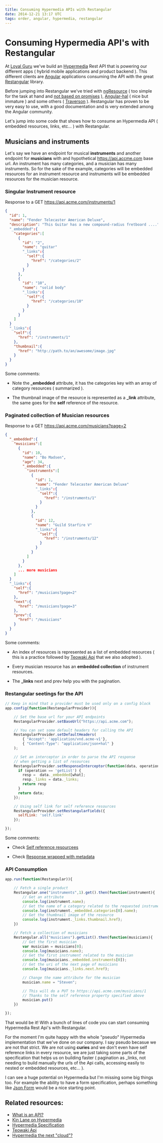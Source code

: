 ```yaml
---
title: Consuming Hypermedia APIs with Restangular
date: 2014-12-21 13:17 UTC
tags: order, angular, hypermedia, restangular
---
```


# Consuming Hypermedia API's with Restangular

At [Loyal Guru](https://loyal.guru/) we've build an [Hypermedia](http://stateless.co/hal_specification.html) Rest API that is powering our different apps ( hybrid mobile applications and product backend ). This different clients are [Angular](https://angularjs.org/) applications consuming the API with the great [Restangular](https://github.com/mgonto/restangular) library.

Before jumping into Restangular we've tried with [ngResource](https://docs.angularjs.org/api/ngResource/service/$resource) ( too simple for the task at hand and [not based on promises](https://github.com/mgonto/restangular#differences-with-resource) ), [Angular-hal](https://github.com/LuvDaSun/angular-hal) ( nice but immature ) and some others ( [Traverson](https://github.com/basti1302/traverson) ). Restangular has proven to be very easy to use, with a good documentation and is very extended among the Angular community.

Let's jump into some code that shows how to consume an Hypermedia API ( embedded resources, links, etc... ) with Restangular.

## Musicians and instruments

Let's say we have an endpoint for musical **instruments** and another endpoint for **musicians** with and hypothetical https://api.accme.com base url. An instrument has many categories, and a musician has many instruments. So for the sake of the example, categories will be embedded resources for an instrument resource and instruments will be embedded resources for the musician resource.

### Singular Instrument resource 
Response to a GET https://api.acme.com/instruments/1

~~~json
{
  "id": 1,
  "name": "Fender Telecaster American Deluxe",
  "description": "This Guitar has a new compound-radius fretboard ...."
  "_embedded":{
    "categories":[
      {
        "id": "2",
        "name": "guitar"
        "_links":{
          "self":{
            "href": "/categories/2"
          }
        }
      },
      {
        "id": "10",
        "name": "solid body"
        "_links":{
          "self":{
            "href": "/categories/10"
          }
        }
      }
    ]
  }
  "_links":{
    "self":{
      "href": "/instruments/1"
    },
    "thumbnail":{
      "href": "http://path.to/an/awesome/image.jpg"
    }
  }
}
~~~

Some comments:   

- Note the **_embedded** attribute, it has the categories key with an array of category resources ( summarized ).

- The thumbnail image of the resource is represented as a **_link** attribute, the same goes for the **self** reference of the resource.

### Paginated collection of Musician resources 
Response to a GET https://api.acme.com/musicians?page=2

~~~json
{
  "_embedded":{
    "musicians":[
      {
        "id": 10,
        "name": "Bo Madsen",
        "age": 34,
        "_embedded":{
          "instruments":[
            {
              "id": 1,
              "name": "Fender Telecaster American Deluxe"
              "_links":{
                "self":{
                  "href": "/instruments/1"
                }
              }
            },
            {
              "id": 12,
              "name": "Guild Starfire V"
              "_links":{
                "self":{
                  "href": "/instruments/12"
                }
              }
            }
          ]
        }          
      },
      ... more musicians
    ]   
  }
  "_links":{
    "self":{
      "href": "/musicians?page=2"
    },
    "next":{
      "href": "/musicians?page=3"
    },
    "prev":{
      "href": "/musicians"
    }
  }
}
~~~

Some comments:

- An index of resources is represented as a list of embedded resources ( this is a practice followed by [Teowaki Api](https://developers.teowaki.com/api-hypermedia#listsasembeddedresources) that we also adopted ).

- Every musician resource has an **embedded collection** of instrument resources. 

- The **_links** next and prev help you with the pagination.

### Restangular seetings for the API

~~~js
// Keep in mind that a provider must be used only on a config block
app.config(function(RestangularProvider)){

    // Set the base url for your API endpoints
    RestangularProvider.setBaseUrl("https://api.acme.com");

    // You can set some default headers for calling the API
    RestangularProvider.setDefaultHeaders(
        { "Accept": 'application/vnd.acme-v1'},
        { "Content-Type": "application/json+hal" }
    );

    // Set an interceptor in order to parse the API response 
    // when getting a list of resources
    RestangularProvider.setResponseInterceptor(function(data, operation, what) {
      if (operation == 'getList') {
        resp =  data._embedded[what];
        resp._links = data._links;
        return resp
      }
      return data;
    });

    // Using self link for self reference resources
    RestangularProvider.setRestangularFields({
      selfLink: 'self.link'
    });

});
~~~

Some comments:

- Check [Self reference resourcees](https://github.com/mgonto/restangular#using-self-reference-resources)

- Check [Response wrapped with metadata](https://github.com/mgonto/restangular#user-content-my-response-is-actually-wrapped-with-some-metadata-how-do-i-get-the-data-in-that-case)


### API Consumption

~~~js
app.run(function(Restangular)){

    // Fetch a single product 
    Restangular.one("instruments",1).get().then(function(instrument){
        // Get an attribute
        console.log(instrument.name);
        // Get the name of a category related to the requested instrument
        console.log(instrument._embedded.categories[0].name);
        // Get the thumbnail image of the resource
        console.log(instrument._links.thumbnail.href);
    })

    // Fetch a collection of musicians
    Restangular.all("musicians").getList().then(function(musicians){
        // Get the first musician
        var musician = musicians[0];
        console.log(musicians.name);
        // Get the first instrument related to the musician
        console.log(musicians._embedded.instruments[0]);
        // Get the uri of the next page of musicians
        console.log(musicians._links.next.href);

        // Change the name attribute for the musician
        musician.name = "Steven";

        // This will do a PUT to https://api.acme.com/musicians/1
        // Thanks to the self reference property specified above
        musician.put()
    })

});
~~~


That would be it! With a bunch of lines of code you can start consuming Hypermedia Rest Api's with Restangular.

For the moment I'm quite happy with the whole "pseudo" Hypermedia implementation that we've done on our company. I say pseudo becasue we are not that strict. We are not using **curies** and we don't even have self reference links in every resource, we are just taking some parts of the specification that helps us on building faster ( pagination as _links, not needing to build manually the urls of the Api calls, accessing easily to nested or embedded resources, etc... ). 

I can see a huge potential on Hypermedia but I'm missing some big things too. For example the ability to have a form specification, perhaps something like [Json Form](https://github.com/joshfire/jsonform) would be a nice starting point.

## Related resources:

- [What is an API?](http://apievangelist.com/)
- [Kin Lane on Hypermedia](http://hypermedia.apievangelist.com/)
- [Hypermedia Specification](http://stateless.co/hal_specification.html)
- [Teowaki Api](https://developers.teowaki.com/api-hypermedia)
- [Hypermedia the next "cloud"?](http://blog.smartbear.com/api-testing/kin-lane-why-all-the-hate-toward-hypermedia/)

